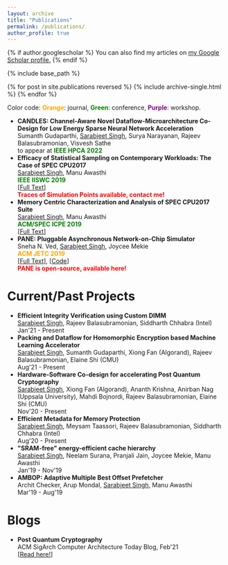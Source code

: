 ```yaml
---
layout: archive
title: "Publications"
permalink: /publications/
author_profile: true
---
```


{% if author.googlescholar %}
  You can also find my articles on <u><a href="https://scholar.google.co.in/citations?user=yymAYRoAAAAJ&hl=en">my Google Scholar profile</a>.</u>
{% endif %}

{% include base_path %}

{% for post in site.publications reversed %}
  {% include archive-single.html %}
{% endfor %}

Color code: <span style="color:orange">**Orange**</span>: journal, <span style="color:green">**Green**</span>: conference, <span style="color:purple">**Purple**</span>: workshop.
- **CANDLES: Channel-Aware Novel Dataflow-Microarchitecture Co-Design for Low Energy Sparse Neural Network Acceleration**  
Sumanth Gudaparthi, <span style="text-decoration:underline">Sarabjeet Singh</span>, Surya Narayanan, Rajeev Balasubramonian, Visvesh Sathe  
to appear at <span style="color:green">**IEEE HPCA 2022**</span> 
- **Efficacy of Statistical Sampling on Contemporary Workloads: The Case of SPEC CPU2017**  
<span style="text-decoration:underline">Sarabjeet Singh</span>, Manu Awasthi  
<span style="color:green">**IEEE IISWC 2019**</span>   
\[[Full Text](https://sarabjeetsingh007.github.io/files/iiswc19.pdf)\]  
<span style="color:red">**Traces of Simulation Points available, contact me!**</span>
- **Memory Centric Characterization and Analysis of SPEC CPU2017 Suite**  
<span style="text-decoration:underline">Sarabjeet Singh</span>, Manu Awasthi  
<span style="color:green">**ACM/SPEC ICPE 2019**</span>   
\[[Full Text](https://sarabjeetsingh007.github.io/files/icpe19.pdf)\]
- **PANE: Pluggable Asynchronous Network-on-Chip Simulator**  
Sneha N. Ved, <span style="text-decoration:underline">Sarabjeet Singh</span>, Joycee Mekie  
<span style="color:orange">**ACM JETC 2019**</span>   
\[[Full Text](https://sarabjeetsingh007.github.io/files/jetc19.pdf)\], \[[Code](https://github.com/sarabjeetsingh007/PANE)\]  
<span style="color:red">**PANE is open-source, available here!**</span>

Current/Past Projects
======
- **Efficient Integrity Verification using Custom DIMM**  
<span style="text-decoration:underline">Sarabjeet Singh</span>, Rajeev Balasubramonian, Siddharth Chhabra (Intel)  
Jan'21 - Present
- **Packing and Dataflow for Homomorphic Encryption based Machine Learning Accelerator**  
<span style="text-decoration:underline">Sarabjeet Singh</span>, Sumanth Gudaparthi, Xiong Fan (Algorand), Rajeev Balasubramonian, Elaine Shi (CMU)  
Aug'21 - Present
- **Hardware-Software Co-design for accelerating Post Quantum Cryptography**  
<span style="text-decoration:underline">Sarabjeet Singh</span>, Xiong Fan (Algorand), Ananth Krishna, Anirban Nag (Uppsala University), 
Mahdi Bojnordi, Rajeev Balasubramonian, Elaine Shi (CMU)  
Nov'20 - Present
- **Efficient Metadata for Memory Protection**  
<span style="text-decoration:underline">Sarabjeet Singh</span>, Meysam Taassori, Rajeev Balasubramonian, Siddharth Chhabra (Intel)  
Aug'20 - Present
- **"SRAM-free" energy-efficient cache hierarchy**  
<span style="text-decoration:underline">Sarabjeet Singh</span>, Neelam Surana, Pranjali Jain, Joycee Mekie, Manu Awasthi  
Jan'19 - Nov'19
- **AMBOP: Adaptive Multiple Best Offset Prefetcher**  
Archit Checker, Arup Mondal, <span style="text-decoration:underline">Sarabjeet Singh</span>, Manu Awasthi  
Mar'19 - Aug'19

Blogs
======
- **Post Quantum Cryptography**  
ACM SigArch Computer Architecture Today Blog, Feb'21  
\[[Read here!](https://www.sigarch.org/post-quantum-cryptography/)\]